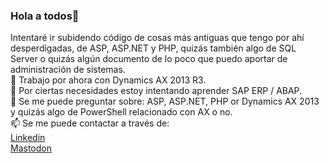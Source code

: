 ### Hola a todos👋
Intentaré ir subidendo código de cosas más antiguas que tengo por ahí desperdigadas, de ASP, ASP.NET y PHP, quizás también algo de SQL Server o quizás algún documento de lo poco que puedo aportar de administración de sistemas.<br>
🔭 Trabajo por ahora con Dynamics AX 2013 R3.<br>
🌱 Por ciertas necesidades estoy intentando aprender SAP ERP / ABAP.<br>
💬 Se me puede preguntar sobre: ASP, ASP.NET, PHP or Dynamics AX 2013 y quizás algo de PowerShell relacionado con AX o no.<br>
📫 Se me puede contactar a través de: <br>
  <a href="https://es.linkedin.com/in/josemariacantoortiz">Linkedin</a><br>
  <a rel="me" href="https://mastodon.social/@jmcantoortiz">Mastodon</a>

<!--
**jmcanto/jmcanto** is a ✨ _special_ ✨ repository because its `README.md` (this file) appears on your GitHub profile.

Here are some ideas to get you started:

- 🔭 I’m currently working on ...
- 🌱 I’m currently learning ...
- 👯 I’m looking to collaborate on ...
- 🤔 I’m looking for help with ...
- 💬 Ask me about ...
- 📫 How to reach me: ...
- 😄 Pronouns: ...
- ⚡ Fun fact: ...
-->
